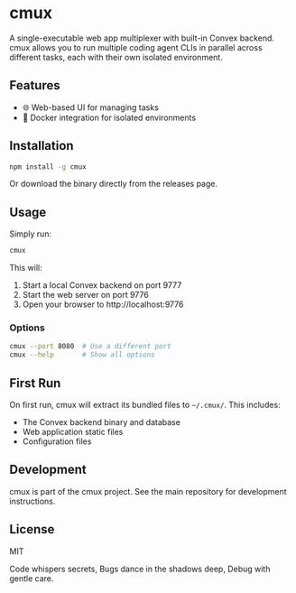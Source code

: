 # cmux

A single-executable web app multiplexer with built-in Convex backend. cmux allows you to run multiple coding agent CLIs in parallel across different tasks, each with their own isolated environment.

## Features

- 🌐 Web-based UI for managing tasks
- 🐳 Docker integration for isolated environments

## Installation

```bash
npm install -g cmux
```

Or download the binary directly from the releases page.

## Usage

Simply run:

```bash
cmux
```

This will:

1. Start a local Convex backend on port 9777
2. Start the web server on port 9776
3. Open your browser to http://localhost:9776

### Options

```bash
cmux --port 8080  # Use a different port
cmux --help       # Show all options
```

## First Run

On first run, cmux will extract its bundled files to `~/.cmux/`. This includes:

- The Convex backend binary and database
- Web application static files
- Configuration files

## Development

cmux is part of the cmux project. See the main repository for development instructions.

## License

MIT

Code whispers secrets,
Bugs dance in the shadows deep,
Debug with gentle care.